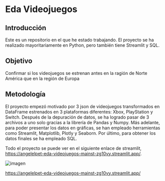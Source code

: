 # Eda Videojuegos
## Introducción
Este es un repositorio en el que he estado trabajando. El proyecto se ha realizado mayoritariamente en Python, pero también tiene Streamlit y SQL.

## Objetivo

Confirmar si los videojuegos se estrenan antes en la ragión de Norte América que en la región de Europa

## Metodología

El proyecto empezó motivado por 3 json de videojuegos transformados en DataFrame estrenados en 3 plataformas diferentes: Xbox, PlayStation y Switch. Después de la depuración de datos, se ha logrado pasar de 3 archivos a uno solo gracias a la librería de Pandas y Numpy. 
Más adelante, para poder presentar los datos en gráficas, se han empleado herramientas como Streamlit, Matplotlib, Plotly y Seaborn.
Por último, para obtener los datos finales se ha empleado SQL.

Todo el proyecto se puede ver en el siguiente enlace de streamlit, https://angelelpet-eda-videojuegos-mainst-zg10vy.streamlit.app/.

![imagen]('src/data/generos.jpg')



https://angelelpet-eda-videojuegos-mainst-zg10vy.streamlit.app/
 
